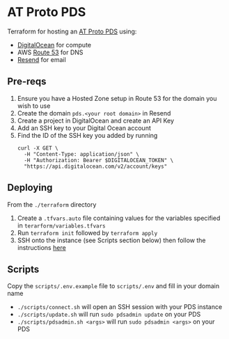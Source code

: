 # AT Proto PDS

Terraform for hosting an [AT Proto PDS] using:
- [DigitalOcean] for compute
- AWS [Route 53] for DNS
- [Resend] for email

[AT Proto PDS]: https://github.com/bluesky-social/pds
[DigitalOcean]: https://www.digitalocean.com/
[Route 53]: https://aws.amazon.com/route53/
[Resend]: https://resend.com/

## Pre-reqs

1. Ensure you have a Hosted Zone setup in Route 53 for the domain you wish to use
2. Create the domain `pds.<your root domain>` in Resend
3. Create a project in DigitalOcean and create an API Key
4. Add an SSH key to your Digital Ocean account
5. Find the ID of the SSH key you added by running
    ```shell
    curl -X GET \                     
      -H "Content-Type: application/json" \
      -H "Authorization: Bearer $DIGITALOCEAN_TOKEN" \
      "https://api.digitalocean.com/v2/account/keys"
    ```

## Deploying

From the `./terraform` directory

1. Create a `.tfvars.auto` file containing values for the variables specified in `terarform/variables.tfvars`
2. Run `terraform init` followed by `terraform apply`
3. SSH onto the instance (see Scripts section below) then follow the instructions [here](https://github.com/bluesky-social/pds/tree/main?tab=readme-ov-file#installer-on-ubuntu-20042204-and-debian-1112)

## Scripts

Copy the `scripts/.env.example` file to `scripts/.env` and fill in your domain name

- `./scripts/connect.sh` will open an SSH session with your PDS instance
- `./scripts/update.sh` will run `sudo pdsadmin update` on your PDS
- `./scripts/pdsadmin.sh <args>` will run `sudo pdsadmin <args>` on your PDS
